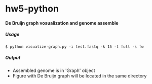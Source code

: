 # hw5-python

#### De Bruijn graph vosualization and genome assemble

##### Usage
``` $ python visualize-graph.py -i test.fastq -k 15 -t full -s fw ```

##### Output
* Assembled genome is in 'Graph' object  
* Figure with De Bruijn graph will be located in the same directory
